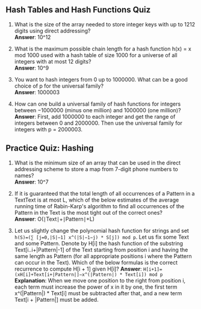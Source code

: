 ## Hash Tables and Hash Functions Quiz ##

1. What is the size of the array needed to store integer keys with up to 1212 digits using direct addressing?  
**Answer**: 10^12

2. What is the maximum possible chain length for a hash function h(x) = x mod 1000 used with a hash table of size 1000 for a universe of all integers with at most 12 digits?  
**Answer**: 10^9

3. You want to hash integers from 0 up to 1000000. What can be a good choice of p for the universal family?  
**Answer**: 1000003

4. How can one build a universal family of hash functions for integers between −1000000 (minus one million) and 1000000 (one million)?  
**Answer**: First, add 1000000 to each integer and get the range of integers between 0 and 2000000. Then use the universal family for integers with p = 2000003.

## Practice Quiz: Hashing ##

1. What is the minimum size of an array that can be used in the direct addressing scheme to store a map from 7-digit phone numbers to names?  
**Answer**: 10^7

2. If it is guaranteed that the total length of all occurrences of a Pattern in a TextText is at most L, which of the below estimates of the average running time of Rabin-Karp's algorithm to find all occurrences of the Pattern in the Text is the most tight out of the correct ones?  
**Answer**: O(∣Text∣+∣Pattern∣+L)

3. Let us slightly change the polynomial hash function for strings and set `h(S)=(∑ [j=0,|S|−1] x^(|S|−1−j) * S[j]) mod p`. Let us fix some Text and some Pattern. Denote by H[i] the hash function of the substring Text[i..i+|Pattern|-1] of the Text starting from position i and having the same length as Pattern (for all appropriate positions i where the Pattern can occur in the Text). Which of the below formulas is the correct recurrence to compute H[i + 1] given H[i]?
**Answer**: `H[i+1]=(xH[i]+Text[i+|Pattern|]−x^(|Pattern|) * Text[i]) mod p`  
**Explanation**: When we move one position to the right from position i, each term must increase the power of x in it by one, the first term x^(|Pattern|) * Text[i] must be subtracted after that, and a new term Text[i + |Pattern|] must be added.